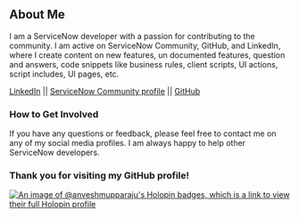 ## About Me

I am a ServiceNow developer with a passion for contributing to the community. I am active on ServiceNow Community, GitHub, and LinkedIn, where I create content on new features, un documented features, question and answers, code snippets like business rules, client scripts, UI actions, script includes, UI pages, etc.

[LinkedIn](https://www.linkedin.com/in/anveshkumarmupparaju/) || 
[ServiceNow Community profile](https://www.servicenow.com/community/user/viewprofilepage/user-id/394006) || 
[GitHub](https://github.com/anveshmupparaju)

### How to Get Involved

If you have any questions or feedback, please feel free to contact me on any of my social media profiles. I am always happy to help other ServiceNow developers.

### Thank you for visiting my GitHub profile!

[![An image of @anveshmupparaju's Holopin badges, which is a link to view their full Holopin profile](https://holopin.me/anveshmupparaju)](https://holopin.io/@anveshmupparaju)
